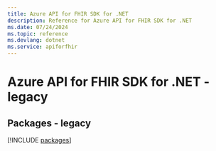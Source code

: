 ```yaml
---
title: Azure API for FHIR SDK for .NET
description: Reference for Azure API for FHIR SDK for .NET
ms.date: 07/24/2024
ms.topic: reference
ms.devlang: dotnet
ms.service: apiforfhir
---
```

# Azure API for FHIR SDK for .NET - legacy
## Packages - legacy
[!INCLUDE [packages](api-for-fhir-index.md)]
